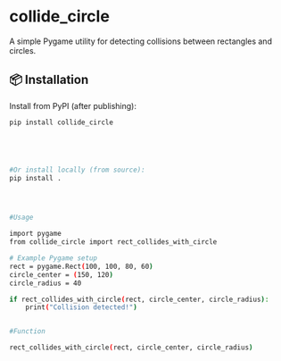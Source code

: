 # collide_circle

A simple Pygame utility for detecting collisions between rectangles and circles.

## 📦 Installation

Install from PyPI (after publishing):

```bash
pip install collide_circle





#Or install locally (from source):
pip install .




#Usage

import pygame
from collide_circle import rect_collides_with_circle

# Example Pygame setup
rect = pygame.Rect(100, 100, 80, 60)
circle_center = (150, 120)
circle_radius = 40

if rect_collides_with_circle(rect, circle_center, circle_radius):
    print("Collision detected!")


#Function

rect_collides_with_circle(rect, circle_center, circle_radius)
